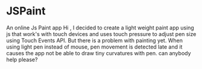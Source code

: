 # JSPaint
An online Js Paint app
Hi , I decided to create a light weight paint app using js that work's with touch devices and uses touch pressure to adjust pen size using Touch Events API.
But there is a problem with painting yet. When using light pen instead of mouse, pen movement is detected late and it causes the app not be able to draw tiny curvatures with pen. can anybody help please?
